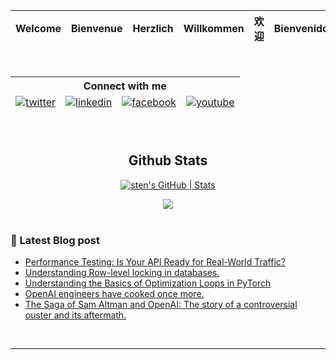 
<!--[![@stentechy's Holopin board](https://holopin.me/stentechy)](https://holopin.io/@stentechy)-->

<!--[![sten's GitHub | Languages](https://stats.quine.sh/sten/languages-over-time?theme=dark)](https://quine.sh?utm_source=widgets&utm_campaign=sten)-->

<div align="center">

<!----[![Typing SVG](https://readme-typing-svg.demolab.com/?lines=+_____Hi,+Welcome+🤗_____;)](https://git.io/typing-svg)-----!>
<!----[![Typing SVG](https://readme-typing-svg.demolab.com?font=consolas+Code&pause=1000&color=299F0C&width=435&lines=+_____Hi,+Welcome+🤗_____;)](https://git.io/typing-svg)-----!>

<table>
  <thead>
    <tr>
      <th>Welcome</th>
      <th>Bienvenue</th>
      <th>Herzlich</th>
      <th>Willkommen</th>
      <th>欢迎</th>
      <th>Bienvenidos</th>
      <th>स्वागत हे</th>
     </tr>
  </tbody>
</table>


<!--------</div><img src="https://media-exp1.licdn.com/dms/image/sync/C5627AQHQ-ugBoYmF7g/articleshare-shrink_800/0/1662151736890?e=1662764400&v=beta&t=MWBRF0h1sioCleaMQLRaVbsP2MeYZf3OtpQ9oiAgFzU" height=250px>------->



<!---<img src="https://c.tenor.com/a1iw8cAQKisAAAAC/dance-dance-moves.gif" width=150px  height=150px alt="please check your internet, you're missing something awesome">---!>
<!--------<img src="./mona-loading-dark.gif">----->


<br/>  
  
<!-- ![Top Langs](https://github-readme-stats.vercel.app/api/top-langs/?username=stenwire&theme=tokyonight) -->
 
<table>
  <thead>
        <div align="center">
        <!--------<a href="https://github.com/stenwire" target="_blank">
        <img src=https://img.shields.io/badge/github-%2324292e.svg?&style=for-the-badge&logo=github&logoColor=white alt=github style="margin-bottom: 5px;" />
        </a>------->
        <tr>
          <th colspan = "4">Connect with me  </th>
        </tr>
        <tr></tr>
        <tr>
          <td><a href="https://twitter.com/Sage_Sten" target="_blank">
          <img src=https://img.shields.io/badge/twitter-%2300acee.svg?&style=for-the-badge&logo=twitter&logoColor=white alt=twitter style="margin-bottom: 5px;" />
          </a></td>
          <td><a href="https://linkedin.com/in/stephen-nwankwo-9876b4196/" target="_blank">
          <img src=https://img.shields.io/badge/linkedin-%231E77B5.svg?&style=for-the-badge&logo=linkedin&logoColor=white alt=linkedin style="margin-bottom: 5px;" />
          </a></td>
          <td><a href="https://web.facebook.com/stephen.nwankwo.9809" target="_blank">
          <img src=https://img.shields.io/badge/facebook-%232E87FB.svg?&style=for-the-badge&logo=facebook&logoColor=white alt=facebook style="margin-bottom: 5px;" />
          </a></td>
          <td><a href="https://youtube.com/channel/UCdzktqr1HQMfgd3rj8XSGVw" target="_blank">
          <img src=https://img.shields.io/badge/youtube-%23EE4831.svg?&style=for-the-badge&logo=youtube&logoColor=white alt=youtube style="margin-bottom: 5px;" />
          </a></td>
        </div> 
        </tr>
  </tbody>
</table>

<br/>  


## Github Stats  
<!--![GitHub stats](https://github-readme-stats.vercel.app/api?username=stenwire&show_icons=true&theme=tokyonight) -->

[![sten's GitHub | Stats](https://stats.quine.sh/sten/github?theme=dark)](https://quine.sh?utm_source=widgets&utm_campaign=sten)
<br/>  

<div align="center">
<img src="https://komarev.com/ghpvc/?username=stenwire&&style=flat-square" align="center" />
</div>  
  
</div>

<br/>  
  
### 🚨 Latest Blog post
<!-- BLOG-POST-LIST:START -->
- [Performance Testing: Is Your API Ready for Real-World Traffic?](https://dev.to/sten/performance-testing-is-your-api-ready-for-real-world-traffic-4e9p)
- [Understanding Row-level locking in databases.](https://dev.to/sten/understanding-row-level-locking-in-databases-2c8j)
- [Understanding the Basics of Optimization Loops in PyTorch](https://dev.to/sten/understanding-the-basics-of-optimization-loops-in-pytorch-10eg)
- [OpenAI engineers have cooked once more.](https://dev.to/sten/openai-engineers-have-cooked-once-more-k8c)
- [The Saga of Sam Altman and OpenAI: The story of a controversial ouster and its aftermath.](https://dev.to/sten/the-saga-of-sam-altman-and-openai-the-story-of-a-controversial-ouster-and-its-aftermath-i54)
<!-- BLOG-POST-LIST:END -->


<br />

----

